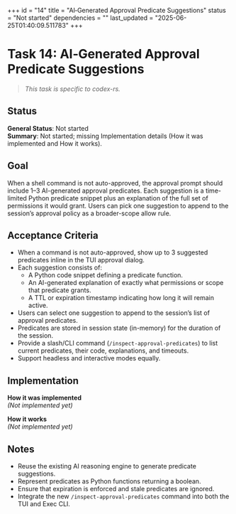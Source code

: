 +++
id = "14"
title = "AI‑Generated Approval Predicate Suggestions"
status = "Not started"
dependencies = ""
last_updated = "2025-06-25T01:40:09.511783"
+++

# Task 14: AI‑Generated Approval Predicate Suggestions

> *This task is specific to codex-rs.*

## Status

**General Status**: Not started  
**Summary**: Not started; missing Implementation details (How it was implemented and How it works).

## Goal

When a shell command is not auto-approved, the approval prompt should include 1–3 AI-generated approval predicates. Each suggestion is a time-limited Python predicate snippet plus an explanation of the full set of permissions it would grant. Users can pick one suggestion to append to the session’s approval policy as a broader-scope allow rule.

## Acceptance Criteria

- When a command is not auto-approved, show up to 3 suggested predicates inline in the TUI approval dialog.
- Each suggestion consists of:
  - A Python code snippet defining a predicate function.
  - An AI-generated explanation of exactly what permissions or scope that predicate grants.
  - A TTL or expiration timestamp indicating how long it will remain active.
- Users can select one suggestion to append to the session’s list of approval predicates.
- Predicates are stored in session state (in-memory) for the duration of the session.
- Provide a slash/CLI command (`/inspect-approval-predicates`) to list current predicates, their code, explanations, and timeouts.
- Support headless and interactive modes equally.

## Implementation

**How it was implemented**  
*(Not implemented yet)*

**How it works**  
*(Not implemented yet)*

## Notes

- Reuse the existing AI reasoning engine to generate predicate suggestions.
- Represent predicates as Python functions returning a boolean.
- Ensure that expiration is enforced and stale predicates are ignored.
- Integrate the new `/inspect-approval-predicates` command into both the TUI and Exec CLI.